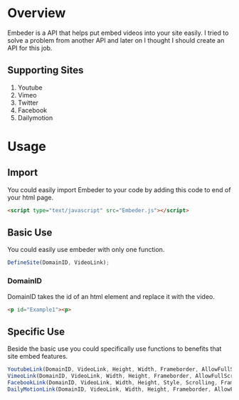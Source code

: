 # Overview
Embeder is a API that helps put embed videos into your site easily. I tried to solve a problem from another API and later on I thought I should create an API for this job.


## Supporting Sites

1. Youtube
2. Vimeo
3. Twitter
4. Facebook
5. Dailymotion

# Usage

## Import
You could easily import Embeder to your code by adding this code to end of your html page.
```html
<script type="text/javascript" src="Embeder.js"></script>
```

## Basic Use
You could easily use embeder with only one function.
```javascript
DefineSite(DomainID, VideoLink);
```

### DomainID
DomainID takes the id of an html element and replace it with the video.
```html
<p id="Example1"><p>
```

## Specific Use
Beside the basic use you could specifically use functions to benefits that site embed features.

```javascript
YoutubeLink(DomainID, VideoLink, Height, Width, Frameborder, AllowFullScreen)
VimeoLink(DomainID, VideoLink, Width, Height, Frameborder, AllowFullScreen)
FacebookLink(DomainID, VideoLink, Width, Height, Style, Scrolling, Frameborder, AllowFullScreen)
DailyMotionLink(DomainID, VideoLink, Width, Height, Frameborder, AllowFullScreen)
```